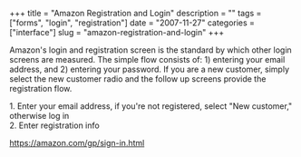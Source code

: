 +++
title = "Amazon Registration and Login"
description = ""
tags = ["forms", "login", "registration"]
date = "2007-11-27"
categories = ["interface"]
slug = "amazon-registration-and-login"
+++


<p>Amazon's login and registration screen is the standard by which other login screens are measured. The simple flow consists of: 1) entering your email address, and 2) entering your password. If you are a new customer, simply select the new customer radio and the follow up screens provide the registration flow.</p>
<div id="screens-full" class="clear"><div class="caption">1. Enter your email address, if you're not registered, select &quot;New customer,&quot; otherwise log in</div><div class="fullimg clear"><a href="/media/interface/amazon-registration-1.png" class="group" rel="group" title="1. Enter your email address, if you're not registered, select &quot;New customer,&quot; otherwi..."><img src="/media/interface/amazon-registration-1.png" alt="" class="img-responsive"></a></div></div><div id="screens-full" class="clear"><div class="caption">2. Enter registration info</div><div class="fullimg clear"><a href="/media/interface/amazon-registration-2.png" class="group" rel="group" title="2. Enter registration info"><img src="/media/interface/amazon-registration-2.png" alt="" class="img-responsive"></a></div></div><div id="screens-full" class="clear"><div class="fullimg clear"><a href="/media/interface/amazon-registration-3.png" class="group" rel="group" title="3. "><img src="/media/interface/amazon-registration-3.png" alt="" class="img-responsive"></a></div></div>        
<p><a href="https://amazon.com/gp/sign-in.html">https://amazon.com/gp/sign-in.html</a></p>

